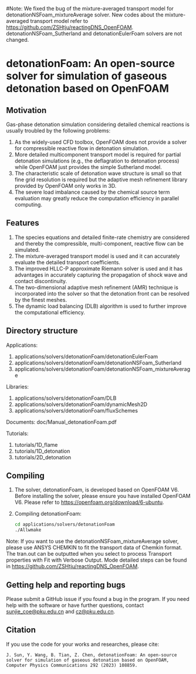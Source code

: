 #Note: We fixed the bug of the mixture-averaged transport model for detonationNSFoam_mixtureAverage solver. New codes about the mixture-averaged transport model refer to https://github.com/ZSHtju/reactingDNS_OpenFOAM. detonationNSFoam_Sutherland and detonationEulerFoam solvers are not changed.


# detonationFoam: An open-source solver for simulation of gaseous detonation based on OpenFOAM

## Motivation
Gas-phase detonation simulation considering detailed chemical reactions is usually troubled by the following problems: 
1. As the widely-used CFD toolbox, OpenFOAM does not provide a solver for compressible reactive flow in detonation simulation. 
2. More detailed multicomponent transport model is required for partial detonation simulations (e.g., the deflagration to detonation process) while OpenFOAM just provides the simple Sutherland model. 
3. The characteristic scale of detonation wave structure is small so that fine grid resolution is required but the adaptive mesh refinement library provided by OpenFOAM only works in 3D. 
4. The severe load imbalance caused by the chemical source term evaluation may greatly reduce the computation efficiency in parallel computing.

## Features
1. The species equations and detailed finite-rate chemistry are considered and thereby the compressible, multi-component, reactive flow can be simulated. 
2. The mixture-averaged transport model is used and it can accurately evaluate the detailed transport coefficients. 
3. The improved HLLC-P approximate Riemann solver is used and it has advantages in accurately capturing the propagation of shock wave and contact discontinuity. 
4. The two-dimensional adaptive mesh refinement (AMR) technique is incorporated into the solver so that the detonation front can be resolved by the finest meshes. 
5. The dynamic load balancing (DLB) algorithm is used to further improve the computational efficiency.

## Directory structure
Applications: 
1. applications/solvers/detonationFoam/detonationEulerFoam 
2. applications/solvers/detonationFoam/detonationNSFoam_Sutherland 
3. applications/solvers/detonationFoam/detonationNSFoam_mixtureAverage 

Libraries: 
1. applications/solvers/detonationFoam/DLB 
2. applications/solvers/detonationFoam/dynamicMesh2D 
3. applications/solvers/detonationFoam/fluxSchemes 

Documents:
doc/Manual_detonationFoam.pdf

Tutorials:
1. tutorials/1D_flame 
2. tutorials/1D_detonation 
3. tutorials/2D_detonation 

## Compiling 
1. The solver, detonationFoam, is developed based on OpenFOAM V6. Before installing the solver, please ensure you have installed OpenFOAM V6. Please refer to https://openfoam.org/download/6-ubuntu.

2. Compiling detonationFoam:

   ```bash
   cd applications/solvers/detonationFoam
   ./Allwmake
   ```

Note: If you want to use the detonationNSFoam_mixtureAverage solver, please use ANSYS CHEMKIN to fit the transport data of Chemkin format. The tran.out can be outputted when you select to process Transport properties with Fit with Verbose Output. Mode detailed steps can be found in https://github.com/ZSHtju/reactingDNS_OpenFOAM.

## Getting help and reporting bugs
Please submit a GitHub issue if you found a bug in the program. If you need help with the software or have further questions, contact sunjie_coe@pku.edu.cn and cz@pku.edu.cn.

##  Citation
If you use the code for your works and researches, please cite: 

   ```
   J. Sun, Y. Wang, B. Tian, Z. Chen, detonationFoam: An open-source solver for simulation of gaseous detonation based on OpenFOAM, Computer Physics Communications 292 (2023) 108859.
   ```
